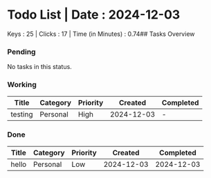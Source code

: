 # Todo List | Date : 2024-12-03 

Keys : 25 | Clicks : 17 | Time (in Minutes) : 0.74## Tasks Overview

### Pending
No tasks in this status.

### Working
| Title | Category | Priority | Created | Completed |
|-------|----------|----------|----------|------------|
| testing | Personal | High | 2024-12-03 | - |

### Done
| Title | Category | Priority | Created | Completed |
|-------|----------|----------|----------|------------|
| hello | Personal | Low | 2024-12-03 | 2024-12-03 |

